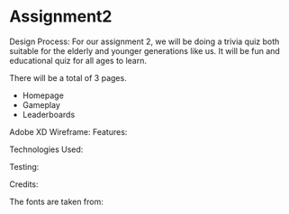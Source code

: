 # Assignment2

Design Process:
For our assignment 2, we will be doing a trivia quiz both suitable for the elderly and younger generations like us. It will be fun and educational quiz for all ages to learn.

There will be a total of 3 pages.

- Homepage
- Gameplay
- Leaderboards

Adobe XD Wireframe:
Features:

Technologies Used:

Testing:

Credits:

The fonts are taken from:
